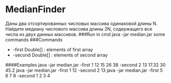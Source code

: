 # MedianFinder
Даны два отсортированных числовых массива одинаковой длины N.
Найдите медиану числового массива длины 2N, содержащего все числа
из двух данных массивов.
###Run in cmd
    java -jar median.jar some commands
###Commands
* -first  Double[] : elements of first array
* -second Double[] : elements of second array

####Examples
    java -jar median.jar -first 1 12 15 26 38 -second 2 13 17.32 30 45.2
    java -jar median.jar -first 1 12 -second 2 13
    java -jar median.jar -first 5 6 7 8 -second 1 2 3 4

